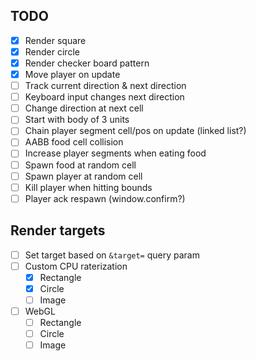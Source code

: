 ## TODO

- [x] Render square
- [x] Render circle
- [x] Render checker board pattern
- [x] Move player on update
- [ ] Track current direction & next direction
- [ ] Keyboard input changes next direction
- [ ] Change direction at next cell
- [ ] Start with body of 3 units
- [ ] Chain player segment cell/pos on update (linked list?)
- [ ] AABB food cell collision
- [ ] Increase player segments when eating food
- [ ] Spawn food at random cell
- [ ] Spawn player at random cell
- [ ] Kill player when hitting bounds
- [ ] Player ack respawn (window.confirm?)

## Render targets

- [ ] Set target based on `&target=` query param
- [ ] Custom CPU raterization
    - [x] Rectangle
    - [x] Circle
    - [ ] Image
- [ ] WebGL
    - [ ] Rectangle
    - [ ] Circle
    - [ ] Image
